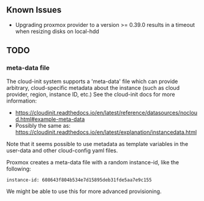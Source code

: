 ## Known Issues

- Upgrading proxmox provider to a version >= 0.39.0 results in a timeout when resizing disks on local-hdd

## TODO

### meta-data file

The cloud-init system supports a 'meta-data' file which can provide arbitrary, cloud-specific metadata about the instance (such as cloud provider, region, instance ID, etc.) See the cloud-init docs for more information: 

- https://cloudinit.readthedocs.io/en/latest/reference/datasources/nocloud.html#example-meta-data
- Possibly the same as: https://cloudinit.readthedocs.io/en/latest/explanation/instancedata.html

Note that it seems possible to use metadata as template variables in the user-data and other cloud-config yaml files.

Proxmox creates a meta-data file with a random instance-id, like the following:

```
instance-id: 608643f804b534e7d15895deb31fde5aa7e9c155
```

We might be able to use this for more advanced provisioning.